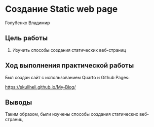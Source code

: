 # Создание Static web page
Голубенко Владимир

## Цель работы

1.  Изучить способы создания статических веб-страниц

## Ход выполнения практической работы

Был создан сайт с использованием Quarto и Github Pages:

https://skullhell.github.io/My-Blog/

## Выводы

Таким образом, были изучены способы создания статических веб-страниц

